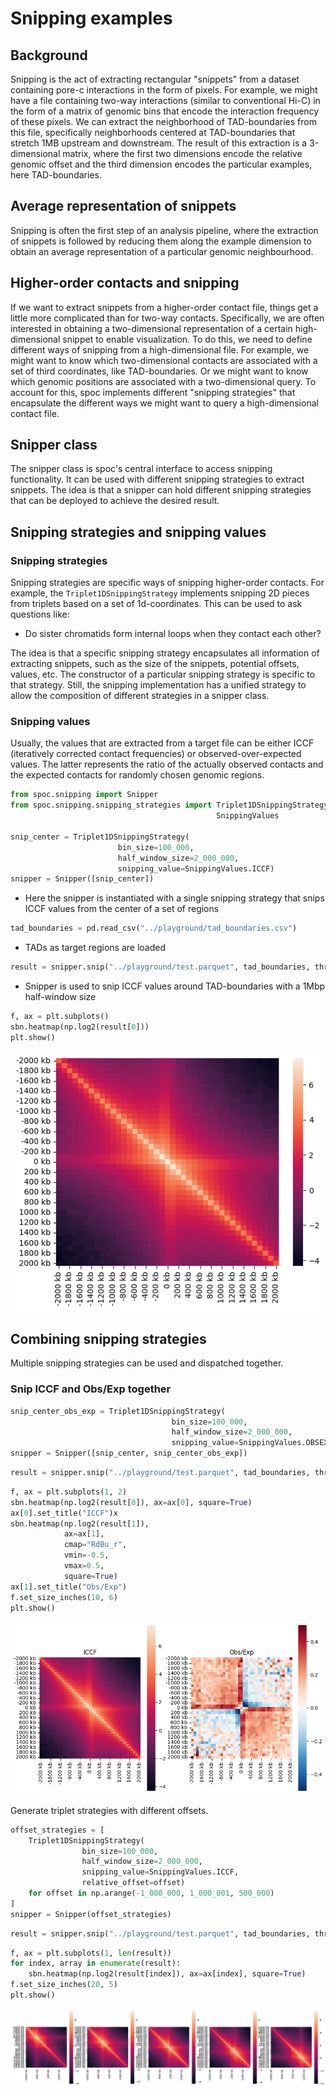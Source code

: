 # Snipping examples

## Background

Snipping is the act of extracting rectangular "snippets" from a dataset containing pore-c interactions in the form of pixels. For example, we might have a file containing two-way interactions (similar to conventional Hi-C) in the form of a matrix of genomic bins that encode the interaction frequency of these pixels. We can extract the neighborhood of TAD-boundaries from this file, specifically neighborhoods centered at TAD-boundaries that stretch 1MB upstream and downstream. The result of this extraction is a 3-dimensional matrix, where the first two dimensions encode the relative genomic offset and the third dimension encodes the particular examples, here TAD-boundaries.

## Average representation of snippets

Snipping is often the first step of an analysis pipeline, where the extraction of snippets is followed by reducing them along the example dimension to obtain an average representation of a particular genomic neighbourhood.

## Higher-order contacts and snipping

If we want to extract snippets from a higher-order contact file, things get a little more complicated than for two-way contacts. Specifically, we are often interested in obtaining a two-dimensional representation of a certain high-dimensional snippet to enable visualization. To do this, we need to define different ways of snipping from a high-dimensional file. For example, we might want to know which two-dimensional contacts are associated with a set of third coordinates, like TAD-boundaries. Or we might want to know which genomic positions are associated with a two-dimensional query. To account for this, spoc implements different "snipping strategies" that encapsulate the different ways we might want to query a high-dimensional contact file.


## Snipper class
The snipper class is spoc's central interface to access snipping functionality. It can be used with different snipping strategies to extract snippets. The idea is that a snipper can hold different snipping strategies that can be deployed to achieve the desired result.


## Snipping strategies and snipping values

### Snipping strategies

Snipping strategies are specific ways of snipping higher-order contacts. For example, the `Triplet1DSnippingStrategy` implements snipping 2D pieces from triplets based on a set of 1d-coordinates. This can be used to ask questions like:

- Do sister chromatids form internal loops when they contact each other?

The idea is that a specific snipping strategy encapsulates all information of extracting snippets, such as the size of the snippets, potential offsets, values, etc. The constructor of a particular snipping strategy is specific to that strategy. Still, the snipping implementation has a unified strategy to allow the composition of different strategies in a snipper class.

### Snipping values

Usually, the values that are extracted from a target file can be either ICCF (iteratively corrected contact frequencies) or observed-over-expected values. The latter represents the ratio of the actually observed contacts and the expected contacts for randomly chosen genomic regions.


```python
from spoc.snipping import Snipper
from spoc.snipping.snipping_strategies import Triplet1DSnippingStrategy,
                                              SnippingValues

snip_center = Triplet1DSnippingStrategy(
                        bin_size=100_000,
                        half_window_size=2_000_000,
                        snipping_value=SnippingValues.ICCF)
snipper = Snipper([snip_center])
```

- Here the snipper is instantiated with a single snipping strategy that snips ICCF values from the center of a set of regions


```python
tad_boundaries = pd.read_csv("../playground/tad_boundaries.csv")
```

- TADs as target regions are loaded


```python
result = snipper.snip("../playground/test.parquet", tad_boundaries, threads=40)
```

- Snipper is used to snip ICCF values around TAD-boundaries with a 1Mbp half-window size


```python
f, ax = plt.subplots()
sbn.heatmap(np.log2(result[0]))
plt.show()
```


    
![png](snipping_files/snipping_13_0.png)
    


## Combining snipping strategies
Multiple snipping strategies can be used and dispatched together.

### Snip ICCF and Obs/Exp together


```python
snip_center_obs_exp = Triplet1DSnippingStrategy(
                                    bin_size=100_000,
                                    half_window_size=2_000_000,
                                    snipping_value=SnippingValues.OBSEXP)
snipper = Snipper([snip_center, snip_center_obs_exp])
```


```python
result = snipper.snip("../playground/test.parquet", tad_boundaries, threads=40)
```


```python
f, ax = plt.subplots(1, 2)
sbn.heatmap(np.log2(result[0]), ax=ax[0], square=True)
ax[0].set_title("ICCF")x
sbn.heatmap(np.log2(result[1]),
            ax=ax[1],
            cmap="RdBu_r",
            vmin=-0.5,
            vmax=0.5,
            square=True)
ax[1].set_title("Obs/Exp")
f.set_size_inches(10, 6)
plt.show()
```


    
![png](snipping_files/snipping_19_0.png)
    


Generate triplet strategies with different offsets.


```python
offset_strategies = [
    Triplet1DSnippingStrategy(
                bin_size=100_000,
                half_window_size=2_000_000,
                snipping_value=SnippingValues.ICCF,
                relative_offset=offset)
    for offset in np.arange(-1_000_000, 1_000_001, 500_000)
]
snipper = Snipper(offset_strategies)
```


```python
result = snipper.snip("../playground/test.parquet", tad_boundaries, threads=40)
```


```python
f, ax = plt.subplots(1, len(result))
for index, array in enumerate(result):
    sbn.heatmap(np.log2(result[index]), ax=ax[index], square=True)
f.set_size_inches(20, 5)
plt.show()
```


    
![png](snipping_files/snipping_24_0.png)
    

